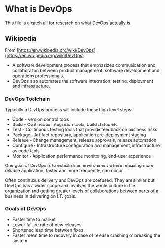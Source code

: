 # What is DevOps

This file is a catch all for research on what DevOps actually is.

## Wikipedia

From [https://en.wikipedia.org/wiki/DevOps](https://en.wikipedia.org/wiki/DevOps)

- A software development process that emphasizes communication and collaboration between product management, software development and operations professionals.
- DevOps also automates the software integration, testing, deployment and infrastructure.

### DevOps Toolchain

Typically a DevOps process will include these high level steps:

- Code - version control tools
- Build - Continuous integration tools, build status etc
- Test - Continuous testing tools that provide feedback on business risks
- Package - Artifact repository, application pre-deployment staging
- Release - Change management, release approvals, release automation
- Configure - Infrastructure configuration and management, infrastructure as code tools
- Monitor - Application performance monitoring, end-user experience

One goal of DevOps is to establish an environment where releasing more reliable application, faster and more frequently, can occur.

Often continuous delivery and DevOps are confused. They are similar but DevOps has a wider scope and involves the whole culture in the organization and getting greater levels of collaborations between parts of a business in delivering on I.T. goals.

### Goals of DevOps

- Faster time to market
- Lower failure rate of new releases
- Shortened lead time between fixes
- Faster mean time to recovery in case of release crashing or breaking the system



